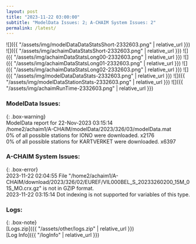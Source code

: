 ```yaml
---
layout: post
title: "2023-11-22 03:00:00"
subtitle: "ModelData Issues: 2; A-CHAIM System Issues: 2"
permalink: /latest/
---
```


![]({{ "/assets/img/modelDataDataStatsShort-2332603.png" | relative_url }})
![]({{ "/assets/img/achaimDataStatsShort-2332603.png" | relative_url }})
![]({{ "/assets/img/achaimDataStatsLong00-2332603.png" | relative_url }})
![]({{ "/assets/img/achaimDataStatsLong01-2332603.png" | relative_url }})
![]({{ "/assets/img/achaimDataStatsLong02-2332603.png" | relative_url }})
![]({{ "/assets/img/modelDataDataStats-2332603.png" | relative_url }})
![]({{ "/assets/img/modelDataStationStats-2332603.png" | relative_url }})
![]({{ "/assets/img/achaimRunTime-2332603.png" | relative_url }})


### ModelData Issues:  
  
{: .box-warning}  
 ModelData report for 22-Nov-2023 03:15:14   
 /home2/achaim1/A-CHAIM/modelData/2023/326/03/modelData.mat   
 0% of all possible stations for IONO were downloaded. x2176   
 0% of all possible stations for KARTVERKET were downloaded. x6397   
  
### A-CHAIM System Issues:  
  
{: .box-error}  
2023-11-22 02:04:55 File "/home2/achaim1/A-CHAIM/download/2023/326/02/EUREF/VIL000BEL_S_20233260200_15M_01S_MO.crx.gz" is not in GZIP format.  
2023-11-22 03:15:14 Dot indexing is not supported for variables of this type.  

### Logs:  
  
{: .box-note}  
[Logs.zip]({{ "/assets/other/logs.zip" | relative_url }})  
[Log Info]({{ "/logInfo" | relative_url }})  
